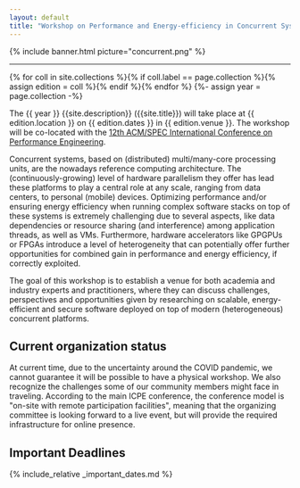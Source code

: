 ```yaml
---
layout: default
title: "Workshop on Performance and Energy-efficiency in Concurrent Systems"
---
```


{% include banner.html picture="concurrent.png" %}<!-- @IGNORE PREVIOUS: link -->

---

{% for coll in site.collections %}{% if coll.label == page.collection %}{% assign edition = coll %}{% endif %}{% endfor %}
{%- assign year = page.collection -%}

The {{ year }} {{site.description}} ({{site.title}}) will take place at {{ edition.location }} on {{ edition.dates }} in {{ edition.venue }}. The workshop will be co-located with the [12th ACM/SPEC International Conference on Performance Engineering](https://icpe2021.spec.org/).

Concurrent systems, based on (distributed) multi/many-core processing units, are the nowadays reference computing architecture. The (continuously-growing) level of hardware parallelism they offer has lead these platforms to play a central role at any scale, ranging from data centers, to personal (mobile) devices. Optimizing performance and/or ensuring energy efficiency when running complex software stacks on top of these systems is extremely challenging due to several aspects, like data dependencies or resource sharing (and interference) among application threads, as well as VMs. Furthermore, hardware accelerators like GPGPUs or FPGAs introduce a level of heterogeneity that can potentially offer further opportunities for combined gain in performance and energy efficiency, if correctly exploited.

The goal of this workshop is to establish a venue for both academia and industry experts and practitioners, where they can discuss challenges, perspectives and opportunities given by researching on scalable, energy-efficient and secure software deployed on top of modern (heterogeneous) concurrent platforms.

## Current organization status

At current time, due to the uncertainty around the COVID pandemic, we cannot guarantee it will be possible to have a physical workshop. We also recognize the challenges some of our community members might face in traveling. According to the main ICPE conference, the conference model is "on-site with remote participation facilities", meaning that the organizing committee is looking forward to a live event, but will provide the required infrastructure for online presence.

## Important Deadlines

{% include_relative _important_dates.md %}
